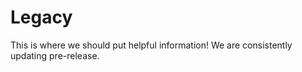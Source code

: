 # Legacy 
This is where we should put helpful information!
We are consistently updating pre-release.